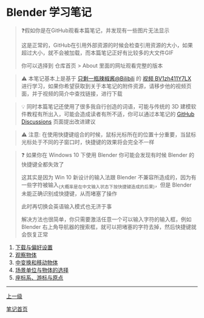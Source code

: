 # Blender 学习笔记

> ❓假如你是在GitHub观看本篇笔记，并发现有一些图片无法显示
>
> 这是正常的，GitHub在引用外部资源的时候会检查引用资源的大小，如果超过大小，就不会被加载，而本篇笔记正好有比较多的大文件GIF
> 
> 你可以选择到 仓库首页 > About 里面的网址观看完整的版本

> ⚠ 本笔记基本上是基于 [只剩一瓶辣椒酱@Bilibili](https://space.bilibili.com/35723238) 的 [视频 BV1zh411Y7LX](https://www.bilibili.com/video/BV1zh411Y7LX) 进行学习，如果你希望获取到关于本笔记的附件资源，请移步他的视频页面，并于视频的简介中查找链接，进行下载

> 💡 同时本篇笔记还使用了很多我自行创造的词语，可能与传统的 3D 建模软件教程有所出入，可能会造成读者有所不适，你可以通过本笔记的 [GitHub Discussions](https://github.com/chinanoahli/personal_note/discussions) 页面提出改进建议

> ⚠ 注意: 在使用快捷键组合的时候，鼠标光标所在的位置十分重要，当鼠标光标处于不同的子窗口时，快捷键的效果将会完全不一样

> ❓ 如果你在 Windows 10 下使用 Blender 你可能会发现有时候 Blender 的快捷键全都失效了
> 
> 这其实是因为 Win 10 新设计的输入法跟 Blender 不兼容所造成的，因为有一些字符被输入<sub>(大概率是在中文输入状态下按快捷键造成的后果)</sub>，但是 Blender 未能正确识别成快捷键，从而堵塞了操作
>
> 此时再切换会英语输入模式也无济于事
>
> 解决方法也很简单，你只需要激活任意一个可以输入字符的输入框，例如 Blender 右上角导航器的搜索框，就可以把堵塞的字符去掉，然后快捷键就会恢复正常

<!-- https://stackoverflow.com/questions/8506827/is-it-possible-to-format-an-ordered-list-with-hexadecimal-numbers -->

1. [下载与偏好设置](./01.downloadAndBaseSettings.md)
2. [观察物体](./02.observeObjects.md)
3. [中变换和移动物体](./03.movingAndTransformingObject.md)
4. [场景单位与物体的选择](./04.spaceProperties.SelectAndAdd.DeleteObject.md)
5. [座标系、游标与原点](05.coordinateSystem.CursorAndOriginPoint.md)

---

[上一级](../../README.md)

[笔记首页](../../../README.md)